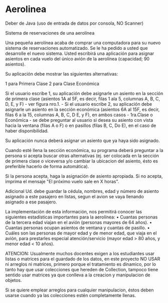 # Aerolinea
Deber de Java
(uso de entrada de datos por consola, NO Scanner)

Sistema de reservaciones de una aerolínea

Una pequeña aerolínea acaba de comprar una computadora para su nuevo sistema de reservaciones automatizado. Se le ha pedido a usted que desarrolle el nuevo sistema. Usted escribirá una aplicación para asignar asientos en cada vuelo del único avión de la aerolínea (capacidad; 90 asientos). 

Su aplicación debe mostrar las siguientes alternativas:

1 para Primera Clase
2 para Clase Económica

Si el usuario escribe 1, su aplicación debe asignarle un asiento en la sección de primera clase (asientos 1A al 5F, es decir, filas 1 ala 5, columnas A, B, C, D, E, y F) - ver figura nro.1. - Si el usuario escribe 2, su aplicación debe asignarle un asiento en la sección económica (asientos 6A al 15F, es decir, filas 6 a la 15, columnas A, B, C, D E, y F), en ambos casos - 1ra.Clase o Económica - se debe preguntar al usuario si desea su asiento con vista hacia la ventana (filas A o F) o en pasillos (filas B, C, Do E), en el caso de haber disponibilidad.

Su aplicación nunca deberá asignar un asiento que ya haya sido asignado.

Cuando esté llena la sección económica, su programa deberá preguntar a la persona si acepta buscar otras alternativas (ej. ser colocada en la sección de primera clase o viceversa y/o cambiar la ubicacion del asiento, ésto es preferible hacerlo de forma automática).

Si la persona acepta, haga la asignación de asiento apropiada. Si no acepta, imprima el mensaje "El próximo vuelo sale en X horas".

Adicional Ud. debe guardar la cédula, nombres, edad y número de asiento asignado a este pasajero en listas, segun el avion se vaya llenando asignado a ese pasajero.

La implementación de esta información, nos permitirá conocer las siguientes estadísticas importantes para la aerolínea:
• Cuantas personas de la tercera edad viajan en el avión (personas mayores de 64 años).
• Cuantas personas ocupan asientos de ventana y cuantas de pasillo.
• Cuáles son las personas de mayor edad y de menor edad, que viaja en el avión, para prestarles especial 
atención/servicio (mayor edad > 80 años, y menor edad < 10 años).

ATENCION: Usualmente muchos docentes exigen a los estudiantes usar listas o matrices para el guardado de los datos, 
en este proyecto NO USAR ni arreglos ni matrices, primero porque el tratamiento es dinamico, por lo tanto hay que usar colecciones que hereden de Collection, tampoco tiene sentido usar matrices ya que conlleva a la creacion y manipulacion de objetos.

Si se quiere emplear arreglos para cualquier manipulacion, éstos deben usarse cuando ya las colecciones estén completamente llenas.
